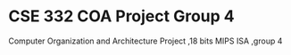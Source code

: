 # CSE 332 COA Project Group 4
 Computer Organization and Architecture Project ,18 bits MIPS ISA ,group 4
